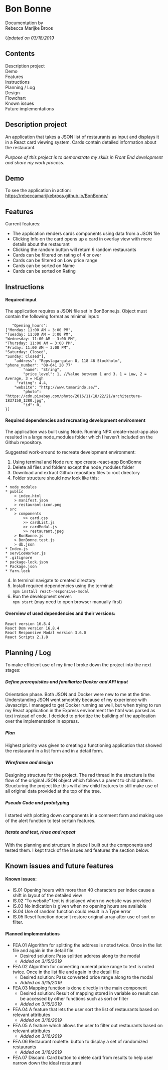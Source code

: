 
# Bon Bonne
Documentation by <br>
Rebecca Marijke Broos

*Updated on 03/18/2019*

## Contents
Description project<br>
Demo<br>
Features<br>
Instructions<br>
Planning / Log<br>
Design<br>
Flowchart<br>
Known issues<br>
Future implementations

## Description project
An application that takes a JSON list of restaurants as input and displays it in a React card viewing system. Cards contain detailed information about the restaurant.

*Purpose of this project is to demonstrate my skills in Front End development and share my work process.*

## Demo
To see the application in action:<br>
https://rebeccamarijkebroos.github.io/BonBonne/


## Features
Current features:
* The application renders cards components using data from a JSON file
* Clicking Info on the card opens up a card in overlay view with more details about the restaurant
* Clicking the random button will return 6 random restaurants
* Cards can be filtered on rating of 4 or over
* Cards can be filtered on Low price range
* Cards can be sorted on Name
* Cards can be sorted on Rating

## Instructions
#### Required input
The application requires a JSON file set in BonBonne.js.
Object must contain the following format as minimal input:

```[{
   "Opening_hours":
["Monday: 11:00 AM – 3:00 PM",
"Tuesday: 11:00 AM – 3:00 PM",
"Wednesday: 11:00 AM – 3:00 PM",
"Thursday: 11:00 AM – 3:00 PM",
"Friday: 11:00 AM – 3:00 PM",
"Saturday: Closed",
"Sunday: Closed"],
   	"address": "Repslagargatan 8, 118 46 Stockholm",    
"phone_number": "08-641 20 77"
     	"name": "String",
    	"price_level": 1, //Value between 1 and 3. 1 = Low, 2 = Average, 3 = High
   	 "rating": 4.4,
  	"website": "http://www.tamarindo.se/",
    	"photo": "https://cdn.pixabay.com/photo/2016/11/18/22/21/architecture-1837150_1280.jpg",
    	"id": 0,
}]

```
#### Required dependencies and recreating development environment
The application was built using Node. Running NPX create-react-app also resulted in a large node_modules folder which I haven’t included on the Github repository.

Suggested work-around to recreate development environment:
1. Using terminal and Node run: npx create-react-app BonBonne
2. Delete all files and folders except the node_modules folder
3. Download and extract Github repository files to root directory
4. Folder structure should now look like this:
```
* node_modules		
* public
	> index.html
	> manifest.json
	> restaurant-icon.png
* src
	> components
		>> card.css
		>> cardList.js
		>> cardModal.js
		>> restaurant.jpeg
	> BonBonne.js
	> BonBonne.test.js
	> db.json
* Index.js
* serviceWorker.js
* .gitignore
* package-lock.json
* Package.json
* Yarn.lock
```

4. In terminal navigate to created directory
5. Install required dependencies using the terminal:<br>
`npm install react-responsive-modal`
6. Run the development server:<br>
 `npm start` (may need to open browser manually first)

#### Overview of used dependencies and their versions:
	React version 16.8.4
    React Dom version 16.8.4
    React Responsive Modal version 3.6.0
    React Scripts 2.1.8

## Planning / Log
To make efficient use of my time I broke down the project into the next stages:

##### Define prerequisites and familiarize Docker and API input
Orientation phase. Both JSON and Docker were new to me at the time. Understanding JSON went smoothly because of my experience with Javascript. I managed to get Docker running as well, but when trying to run my React application in the Express environment the html was parsed as text instead of code. I decided to prioritize the building of the application over the implementation in express.

##### Plan
Highest priority was given to creating a functioning application that showed the restaurant in a list form and in a detail form.

##### Wireframe and design
Designing structure for the project. The red thread in the structure is the flow of the original JSON object which follows a parent to child pattern. Structuring the project like this will allow child features to still make use of all original data provided at the top of the tree.

##### Pseudo Code and prototyping
I started with plotting down components in a comment form and making use of the alert function to test certain features.

##### Iterate and test, rinse and repeat
With the planning and structure in place I built out the components and tested them. I kept track of the issues and features the section below.

## Known issues and future features
#### Known issues:
* IS.01 Opening hours with more than 40 characters per index cause a shift in layout of the detailed view
* IS.02 “To website” text is displayed when no website was provided
* IS.03 No indication is given when no opening hours are available
* IS.04 Use of random function could result in a Type error
* IS.05 Reset function doesn’t restore original array after use of sort or filter.

#### Planned implementations
* FEA.01 Algorithm for splitting the address is noted twice. Once in the list file and again in the detail file.
	* Desired solution: Pass splitted address along to the modal
	* *Added on 3/15/2019*
* FEA.02 Algorithm for converting numeral price range to text is noted twice. Once in the list file and again in the detail file
	* Desired solution: Pass converted price range along to the modal
	* *Added on 3/15/2019*
* FEA.03 Mapping function is done directly in the main component
	 * Desired solution: Result of mapping stored in variable so result can be accessed by other functions such as sort or filter
	* *Added on 3/15/2019*
* FEA.04 A feature that lets the user sort the list of restaurants based on relevant attributes
	* *Added on 3/16/2019*
* FEA.05 A feature which allows the user to filter out restaurants based on relevant attributes
	* *Added on 3/16/2019*
* FEA.06 Restaurant roulette: button to display a set of randomized restaurants
	* *Added on 3/16/2019*
* FEA.07 Discard: Card button to delete card from results to help user narrow down the ideal restaurant
